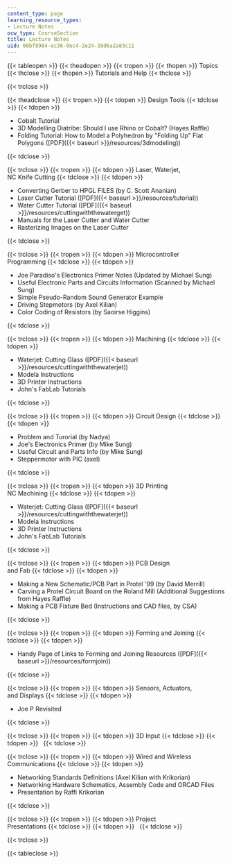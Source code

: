 ```yaml
---
content_type: page
learning_resource_types:
- Lecture Notes
ocw_type: CourseSection
title: Lecture Notes
uid: 00bf8984-ec36-0ec4-2e24-39d6a2a83c11
---
```


{{< tableopen >}}
{{< theadopen >}}
{{< tropen >}}
{{< thopen >}}
Topics
{{< thclose >}}
{{< thopen >}}
Tutorials and Help
{{< thclose >}}

{{< trclose >}}

{{< theadclose >}}
{{< tropen >}}
{{< tdopen >}}
Design Tools
{{< tdclose >}}
{{< tdopen >}}


*   Cobalt Tutorial
*   3D Modelling Diatribe: Should I use Rhino or Cobalt? (Hayes Raffle)
*   Folding Tutorial: How to Model a Polyhedron by "Folding Up" Flat Polygons ([PDF]({{< baseurl >}}/resources/3dmodeling))


{{< tdclose >}}

{{< trclose >}}
{{< tropen >}}
{{< tdopen >}}
Laser, Waterjet,  
NC Knife Cutting
{{< tdclose >}}
{{< tdopen >}}


*   Converting Gerber to HPGL FILES (by C. Scott Ananian)
*   Laser Cutter Tutorial ([PDF]({{< baseurl >}}/resources/tutorial))
*   Water Cutter Tutorial ([PDF]({{< baseurl >}}/resources/cuttingwiththewaterget))
*   Manuals for the Laser Cutter and Water Cutter
*   Rasterizing Images on the Laser Cutter


{{< tdclose >}}

{{< trclose >}}
{{< tropen >}}
{{< tdopen >}}
Microcontroller  
Programming
{{< tdclose >}}
{{< tdopen >}}


*   Joe Paradiso's Electronics Primer Notes (Updated by Michael Sung)
*   Useful Electronic Parts and Circuits Information (Scanned by Michael Sung)
*   Simple Pseudo-Random Sound Generator Example
*   Driving Stepmotors (by Axel Kilian)
*   Color Coding of Resistors (by Saoirse Higgins)


{{< tdclose >}}

{{< trclose >}}
{{< tropen >}}
{{< tdopen >}}
Machining
{{< tdclose >}}
{{< tdopen >}}


*   Waterjet: Cutting Glass ([PDF]({{< baseurl >}}/resources/cuttingwiththewaterjet))
*   Modela Instructions
*   3D Printer Instructions
*   John's FabLab Tutorials


{{< tdclose >}}

{{< trclose >}}
{{< tropen >}}
{{< tdopen >}}
Circuit Design
{{< tdclose >}}
{{< tdopen >}}


*   Problem and Turorial (by Nadya)
*   Joe's Electronics Primer (by Mike Sung)
*   Useful Circuit and Parts Info (by Mike Sung)
*   Steppermotor with PIC (axel)


{{< tdclose >}}

{{< trclose >}}
{{< tropen >}}
{{< tdopen >}}
3D Printing  
NC Machining
{{< tdclose >}}
{{< tdopen >}}


*   Waterjet: Cutting Glass ([PDF]({{< baseurl >}}/resources/cuttingwiththewaterjet))
*   Modela Instructions
*   3D Printer Instructions
*   John's FabLab Tutorials


{{< tdclose >}}

{{< trclose >}}
{{< tropen >}}
{{< tdopen >}}
PCB Design  
and Fab
{{< tdclose >}}
{{< tdopen >}}


*   Making a New Schematic/PCB Part in Protel '99 (by David Merrill)
*   Carving a Protel Circuit Board on the Roland Mill (Additional Suggestions from Hayes Raffle)
*   Making a PCB Fixture Bed (Instructions and CAD files, by CSA)


{{< tdclose >}}

{{< trclose >}}
{{< tropen >}}
{{< tdopen >}}
Forming and Joining
{{< tdclose >}}
{{< tdopen >}}


*   Handy Page of Links to Forming and Joining Resources ([PDF]({{< baseurl >}}/resources/formjoin))


{{< tdclose >}}

{{< trclose >}}
{{< tropen >}}
{{< tdopen >}}
Sensors, Actuators,  
and Displays
{{< tdclose >}}
{{< tdopen >}}


*   Joe P Revisited


{{< tdclose >}}

{{< trclose >}}
{{< tropen >}}
{{< tdopen >}}
3D Input
{{< tdclose >}}
{{< tdopen >}}
 
{{< tdclose >}}

{{< trclose >}}
{{< tropen >}}
{{< tdopen >}}
Wired and Wireless  
Communications
{{< tdclose >}}
{{< tdopen >}}


*   Networking Standards Definitions (Axel Kilian with Krikorian)
*   Networking Hardware Schematics, Assembly Code and ORCAD Files
*   Presentation by Raffi Krikorian


{{< tdclose >}}

{{< trclose >}}
{{< tropen >}}
{{< tdopen >}}
Project  
Presentations
{{< tdclose >}}
{{< tdopen >}}
 
{{< tdclose >}}

{{< trclose >}}

{{< tableclose >}}